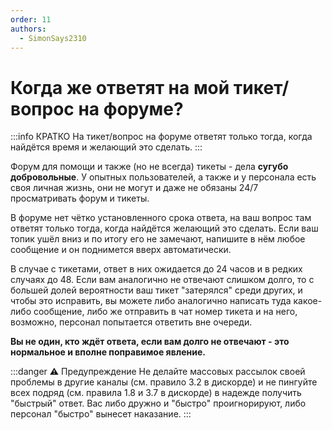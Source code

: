 ```yaml
---
order: 11
authors:
  - SimonSays2310
---
```


# Когда же ответят на мой тикет/вопрос на форуме?

:::info КРАТКО
На тикет/вопрос на форуме ответят только тогда, когда найдётся время и желающий это сделать.
:::

Форум для помощи и также (но не всегда) тикеты - дела **сугубо добровольные**. У опытных пользователей, а также и у персонала есть своя личная жизнь, они не могут и даже не обязаны 24/7 просматривать форум и тикеты.

В форуме нет чётко установленного срока ответа, на ваш вопрос там ответят только тогда, когда найдётся желающий это сделать. Если ваш топик ушёл вниз и по итогу его не замечают, напишите в нём любое сообщение и он поднимется вверх автоматически.

В случае с тикетами, ответ в них ожидается до 24 часов и в редких случаях до 48. Если вам аналогично не отвечают слишком долго, то с большей долей вероятности ваш тикет "затерялся" среди других, и чтобы это исправить, вы можете либо аналогично написать туда какое-либо сообщение, либо же отправить в чат номер тикета и на него, возможно, персонал попытается ответить вне очереди.

**Вы не один, кто ждёт ответа, если вам долго не отвечают - это нормальное и вполне поправимое явление.**

:::danger :warning: Предупреждение
Не делайте массовых рассылок своей проблемы в другие каналы (см. правило 3.2 в дискорде) и не пингуйте всех подряд (см. правила 1.8 и 3.7 в дискорде) в надежде получить "быстрый" ответ. Вас либо дружно и "быстро" проигнорируют, либо персонал "быстро" вынесет наказание.
:::
